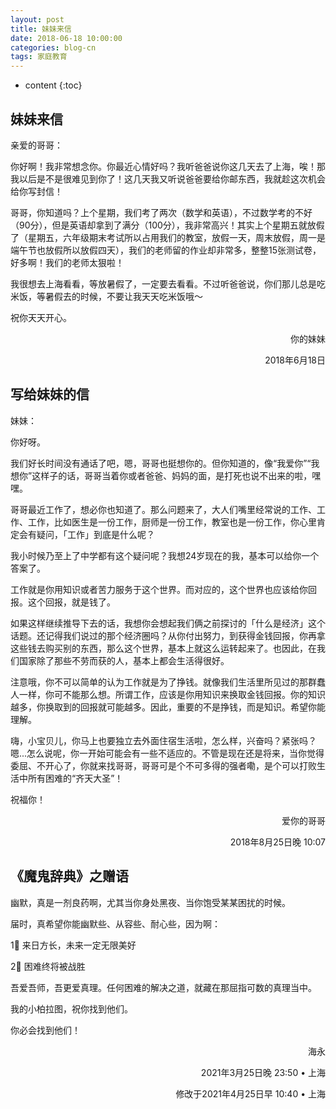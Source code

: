 ```yaml
---
layout: post
title: 妹妹来信
date: 2018-06-18 10:00:00
categories: blog-cn
tags: 家庭教育
--- 
```


* content
{:toc}


## 妹妹来信

亲爱的哥哥：

你好啊！我非常想念你。你最近心情好吗？我听爸爸说你这几天去了上海，唉！那我以后是不是很难见到你了！这几天我又听说爸爸要给你邮东西，我就趁这次机会给你写封信！

哥哥，你知道吗？上个星期，我们考了两次（数学和英语），不过数学考的不好（90分），但是英语却拿到了满分（100分），我非常高兴！其实上个星期五就放假了（星期五，六年级期末考试所以占用我们的教室，放假一天，周末放假，周一是端午节也放假所以放假四天），我们的老师留的作业却非常多，整整15张测试卷，好多啊！我们的老师太狠啦！

我很想去上海看看，等放暑假了，一定要去看看。不过听爸爸说，你们那儿总是吃米饭，等暑假去的时候，不要让我天天吃米饭哦～

祝你天天开心。

<p align="right">你的妹妹</p>

<p align="right">2018年6月18日</p>

## 写给妹妹的信

妹妹：

你好呀。

我们好长时间没有通话了吧，嗯，哥哥也挺想你的。但你知道的，像“我爱你”“我想你”这样子的话，哥哥当着你或者爸爸、妈妈的面，是打死也说不出来的啦，嘿嘿。

哥哥最近工作了，想必你也知道了。那么问题来了，大人们嘴里经常说的工作、工作、工作，比如医生是一份工作，厨师是一份工作，教室也是一份工作，你心里肯定会有疑问，「工作」到底是什么呢？

我小时候乃至上了中学都有这个疑问呢？我想24岁现在的我，基本可以给你一个答案了。

工作就是你用知识或者苦力服务于这个世界。而对应的，这个世界也应该给你回报。这个回报，就是钱了。

如果这样继续推导下去的话，我想你会想起我们俩之前探讨的「什么是经济」这个话题。还记得我们说过的那个经济圈吗？从你付出努力，到获得金钱回报，你再拿这些钱去购买别的东西，那么这个世界，基本上就这么运转起来了。也因此，在我们国家除了那些不劳而获的人，基本上都会生活得很好。

注意哦，你不可以简单的认为工作就是为了挣钱。就像我们生活里所见过的那群蠢人一样，你可不能那么想。所谓工作，应该是你用知识来换取金钱回报。你的知识越多，你换取到的回报就可能越多。因此，重要的不是挣钱，而是知识。希望你能理解。

嗨，小宝贝儿，你马上也要独立去外面住宿生活啦，怎么样，兴奋吗？紧张吗？嗯...怎么说呢，你一开始可能会有一些不适应的。不管是现在还是将来，当你觉得委屈、不开心了，你就来找哥哥，哥哥可是个不可多得的强者嘞，是个可以打败生活中所有困难的“齐天大圣”！

祝福你！

<p align="right">爱你的哥哥</p>

<p align="right">2018年8月25日晚 10:07</p>

## 《魔鬼辞典》之赠语

幽默，真是一剂良药啊，尤其当你身处黑夜、当你饱受某某困扰的时候。

届时，真希望你能幽默些、从容些、耐心些，因为啊：

1⃣️ 来日方长，未来一定无限美好

2⃣️ 困难终将被战胜

吾爱吾师，吾更爱真理。任何困难的解决之道，就藏在那屈指可数的真理当中。

我的小柏拉图，祝你找到他们。

你必会找到他们！

<p align="right">海永</p>

<p align="right">2021年3月25日晚 23:50 • 上海</p>

<p align="right">修改于2021年4月25日早 10:40 • 上海</p>